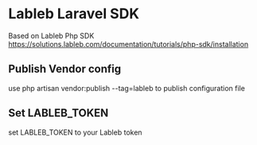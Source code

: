# Lableb Laravel SDK
Based on Lableb Php SDK https://solutions.lableb.com/documentation/tutorials/php-sdk/installation 

## Publish Vendor config
use php artisan vendor:publish --tag=lableb to publish configuration file

## Set LABLEB_TOKEN 
set LABLEB_TOKEN to your Lableb token